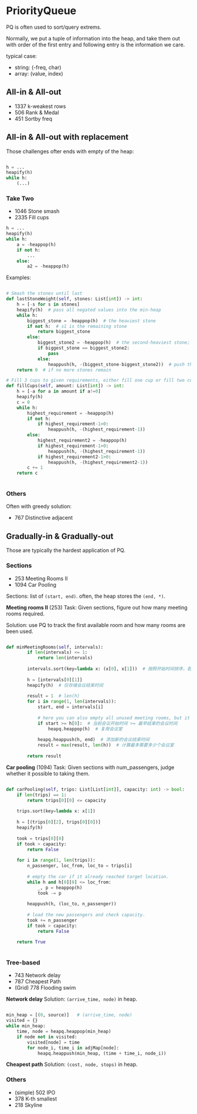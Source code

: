 # PriorityQueue

PQ is often used to sort/query extrems.

Normally, we put a tuple of information into the heap, 
and take them out with order of the first entry and following entry is the information we care.

typical case:
- string: (-freq, char)
- array: (value, index)

## All-in & All-out

- 1337 k-weakest rows
- 506 Rank & Medal
- 451 Sortby freq

## All-in & All-out with replacement

Those challenges ofter ends with empty of the heap:

```python

h = ...
heapify(h)
while h:
    (...)

```

### Take Two
- 1046 Stone smash
- 2335 Fill cups


```python
h = ...
heapify(h)
while h:
    a = -heappop(h)
    if not h:
        ...
    else:
        a2 = -heappop(h)
```

Examples:

```python

# Smash the stones until last
def lastStoneWeight(self, stones: List[int]) -> int:
    h = [-s for s in stones]
    heapify(h)  # pass all negated values into the min-heap
    while h:
        biggest_stone = -heappop(h)  # the heaviest stone
        if not h:  # s1 is the remaining stone
            return biggest_stone
        else:
            biggest_stone2 = -heappop(h)  # the second-heaviest stone; s2 <= s1
            if biggest_stone == biggest_stone2:
                pass
            else:
                heappush(h, -(biggest_stone-biggest_stone2))  # push the NEGATED value of s1-s2; i.e., s2-s1
    return 0  # if no more stones remain

# Fill 3 cups to given requirements, either fill one cup or fill two cups with 1
def fillCups(self, amount: List[int]) -> int:
    h = [-a for a in amount if a!=0]
    heapify(h)
    c = 0
    while h:
        highest_requirement = -heappop(h)
        if not h:
            if highest_requirement-1>0:
                heappush(h, -(highest_requirement-1))
        else:
            highest_requirement2 = -heappop(h)
            if highest_requirement-1>0:
                heappush(h, -(highest_requirement-1))
            if highest_requirement2-1>0:
                heappush(h, -(highest_requirement2-1))     
        c += 1
    return c
                

```

### Others
Often with greedy solution:

- 767 Distinctive adjacent

## Gradually-in & Gradually-out

Those are typically the hardest application of PQ.

### Sections
- 253 Meeting Rooms II
- 1094 Car Pooling

Sections: list of `(start, end)`.
often, the heap stores the `(end, *)`.

**Meeting rooms II** (253)
Task: Given sections, figure out how many meeting rooms required.

Solution: use PQ to track the first available room and how many rooms are been used.


```python

def minMeetingRooms(self, intervals):
        if len(intervals) <= 1:
            return len(intervals)
        
        intervals.sort(key=lambda x: (x[0], x[1]))  # 按照开始时间排序，若相同则按结束时间排序
        
        h = [intervals[0][1]]
        heapify(h)  # 仅存储会议结束时间
        
        result = 1  # len(h)
        for i in range(1, len(intervals)):
            start, end = intervals[i]
            
            # here you can also empty all unused meeting rooms, but it is not necessary.
            if start >= h[0]:  # 当前会议开始时间 >= 最早结束的会议时间
                heapq.heappop(h)  # 复用会议室
            
            heapq.heappush(h, end)  # 添加新的会议结束时间
            result = max(result, len(h))  # 计算最多需要多少个会议室
        
        return result

```

**Car pooling** (1094)
Task: Given sections with num_passengers, judge whether it possible to taking them.

```python

def carPooling(self, trips: List[List[int]], capacity: int) -> bool:
    if len(trips) == 1:
        return trips[0][0] <= capacity
    
    trips.sort(key=lambda x: x[1])
    
    h = [(trips[0][2], trips[0][0])]
    heapify(h)
    
    took = trips[0][0]
    if took > capacity:
        return False
    
    for i in range(1, len(trips)):
        n_passenger, loc_from, loc_to = trips[i]
        
        # empty the car if it already reached target location.
        while h and h[0][0] <= loc_from:  
            _, p = heappop(h)
            took -= p
            
        heappush(h, (loc_to, n_passenger))
        
        # load the new passengers and check capacity.
        took += n_passenger
        if took > capacity:
            return False
            
    return True
                


```

### Tree-based
- 743 Network delay
- 787 Cheapest Path
- (Grid) 778 Flooding swim

**Network delay**
Solution: `(arrive_time, node)` in heap.

```python

min_heap = [(0, source)]   # (arrive_time, node)
visited = {}
while min_heap:
    time, node = heapq.heappop(min_heap)
    if node not in visited:
        visited[node] = time
        for node_i, time_i in adjMap[node]:
            heapq.heappush(min_heap, (time + time_i, node_i))
```


**Cheapest path**
Solution: `(cost, node, stops)` in heap.

### Others
- (simple) 502 IPO
- 378 K-th smallest 
- 218 Skyline